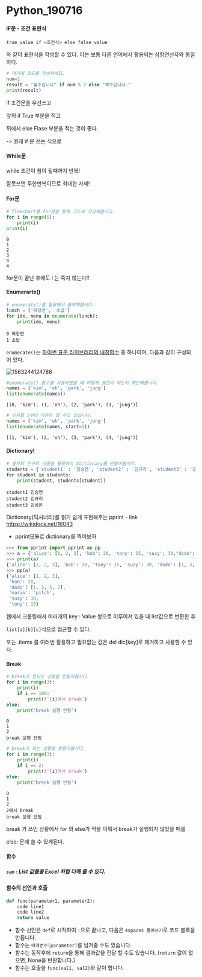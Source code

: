 # Python_190716

#### IF문 - 조건 표현식

```
true_value if <조건식> else false_value
```

와 같이 표현식을 작성할 수 있다. 이는 보통 다른 언어에서 활용되는 삼항연산자와 동일하다.

```python
# 여기에 코드를 작성하세요.
num=2
result = "홀수입니다" if num % 2 else "짝수입니다."
print(result)
```

if 조건문을 우선쓰고

앞의 if True 부분을 적고

뒤에서 else Flase 부분을 적는 것이 좋다.

-> 원래 if 문 쓰는 식으로



#### While문

while 조건이 참이 될때까지 반복!

잘못쓰면 무한반복이므로 최대한 자제!



#### For문

```python
# flowchart를 for문을 통해 코드로 작성해봅시다.
for i in range(5):
    print(i)
print(i)
```

```result
0
1
2
3
4
4
```

for문이 끝난 후에도 i 는 죽지 않는다!!



#### Enumerarte()

```python
# enumerate()를 활용해서 출력해봅시다.
lunch = ['짜장면', '초밥']
for idx, menu in enumerate(lunch):
    print(idx, menu)
```

```result
0 짜장면
1 초밥
```

 `enumerate()`는 [파이썬 표준 라이브러리의 내장함수](https://docs.python.org/ko/3.6/library/functions.html) 중 하나이며, 다음과 같이 구성되어 있다.

![1563244124786](C:\Users\student\AppData\Roaming\Typora\typora-user-images\1563244124786.png)



```python
#enumerate() 함수를 사용하였을 때 어떻게 표현이 되는지 확인해봅시다.
names = ['kim', 'oh', 'park', 'jung']
list(enumerate(names))
```

```result
[(0, 'kim'), (1, 'oh'), (2, 'park'), (3, 'jung')]
```

```python
# 숫자를 1부터 카운트 할 수도 있습니다.
names = ['kim', 'oh', 'park', 'jung']
list(enumerate(names, start=1))
```

```result
[(1, 'kim'), (2, 'oh'), (3, 'park'), (4, 'jung')]
```



#### Dictionary!

```python
# 옆자리 친구의 이름을 활용하여 dictionary를 만들어봅시다.
students = {'student1' : '김승연', 'student2' : '김규리', 'student3' : '김상돈'}
for student in students:
    print(student, students[student])
```

```result
student1 김승연
student2 김규리
student3 김상돈
```



Dictionary(딕셔너리)를 읽기 쉽게 표현해주는 pprint - link https://wikidocs.net/16043

- pprint모듈로 dictionary를 찍어보자

```python
>>> from pprint import pprint as pp
>>> a = {'alice': [1, 2, 3], 'bob': 20, 'tony': 15, 'suzy': 30,"dodo": [1,3,5,7], "mario": "pitch"}
>>> print(a)
{'alice': [1, 2, 3], 'bob': 20, 'tony': 15, 'suzy': 30, 'dodo': [1, 3, 5, 7], 'mario': 'pitch'}
>>> pp(a)
{'alice': [1, 2, 3],
 'bob': 20,
 'dodo': [1, 3, 5, 7],
 'mario': 'pitch',
 'suzy': 30,
 'tony': 15}
```

웹에서 크롤링해서 여러개의 key : Value 쌍으로 이루어져 있을 때 list값으로 변환한 후

`list[a][b][c]`식으로 접근할 수 있다.

또는 .items 를 여러번 활용하고 필요없는 값은 del dic[key]로 제거하고 사용할 수 있다.



#### Break

```python
# break가 안되는 상황을 만들어봅시다.
for i in range(3):
    print(i)
    if i == 100:
        print(f'{i}에서 break')
else:
    print('break 실행 안됨')
```

```result
0
1
2
break 실행 안됨
```



```python
# break가 되는 상황을 만들어봅시다.
for i in range(3):
    print(i)
    if i == 2:
        print(f'{i}에서 break')
else:
    print('break 실행 안됨')
```

```
0
1
2
2에서 break
break 실행 안됨
```

break 가 쓰인 상황에서 for 와 else가 짝을 이뤄서 break가 실행되지 않았을 때를 

else: 문에 쓸 수 있게된다.



#### 함수

##### `sum` : List 값들을 Excel 처럼 더해 줄 수 있다.



#### 함수의 선언과 호출

```python
def func(parameter1, parameter2):
    code line1
    code line2
    return value
```

- 함수 선언은 `def`로 시작하여 `:`으로 끝나고, 다음은 `4spaces 들여쓰기`로 코드 블록을 만듭니다.
- 함수는 `매개변수(parameter)`를 넘겨줄 수도 있습니다.
- 함수는 동작후에 `return`을 통해 결과값을 전달 할 수도 있습니다. (`return` 값이 없으면, None을 반환합니다.)
- 함수는 호출을 `func(val1, val2)`와 같이 합니다.

